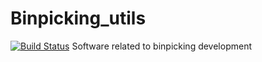 # Binpicking_utils
[![Build Status](https://travis-ci.org/durovsky/binpicking_utils.svg?branch=master)](https://travis-ci.org/durovsky/binpicking_utils)
Software related to binpicking development
